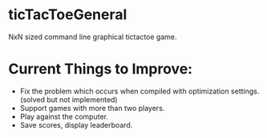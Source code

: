 # ticTacToeGeneral
NxN sized command line graphical tictactoe game.

# Current Things to Improve:
* Fix the problem which occurs when compiled with optimization settings. (solved but not implemented)
* Support games with more than two players.
* Play against the computer.
* Save scores, display leaderboard. 
